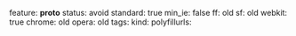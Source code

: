 feature: __proto__
status: avoid
standard: true
min_ie: false
ff: old
sf: old
webkit: true
chrome: old
opera: old
tags:
kind:
polyfillurls:

